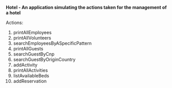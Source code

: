 <b>Hotel - An application simulating the actions taken for the management of a hotel</b>
<br/>

Actions:
1. printAllEmployees
2. printAllVolunteers
3. searchEmployeesByASpecificPattern
4. printAllGuests
5. searchGuestByCnp
6. searchGuestByOriginCountry
7. addActivity
8. printAllActivities
9. listAvailableBeds
10. addReservation
